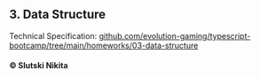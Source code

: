 ##  3. Data Structure


Technical Specification: [github.com/evolution-gaming/typescript-bootcamp/tree/main/homeworks/03-data-structure](https://github.com/evolution-gaming/typescript-bootcamp/tree/main/homeworks/03-data-structure)  

#### © Slutski Nikita
